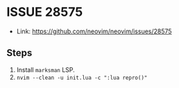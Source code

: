 # ISSUE 28575

* Link: https://github.com/neovim/neovim/issues/28575

## Steps

1. Install `marksman` LSP.
2. `nvim --clean -u init.lua -c ":lua repro()"`
